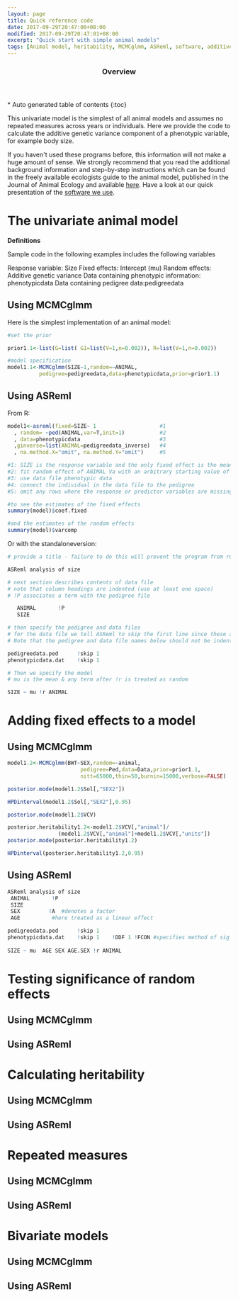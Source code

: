 ```yaml
---
layout: page
title: Quick reference code
date: 2017-09-29T20:47:00+08:00
modified: 2017-09-29T20:47:01+08:00
excerpt: "Quick start with simple animal models"
tags: [Animal model, heritability, MCMCglmm, ASReml, software, additive genetic variance]
---
```

<section id="table-of-contents" class="toc">
  <header>
    <h3>Overview</h3>
  </header>
<div id="drawer" markdown="1">
*  Auto generated table of contents
{:toc}
</div>
</section><!-- /#table-of-contents -->

This univariate model is the simplest of all animal models and assumes no repeated measures across years or individuals. Here we provide the code to calculate the additive genetic variance component of a phenotypic variable, for example body size.

If you haven't used these programs before, this information will not make a huge amount of sense. We strongly recommend that you read the additional background information and step-by-step instructions which can be found in the freely available ecologists guide to the animal model, published in the Journal of Animal Ecology and available [here](http://wildanimalmodels.org/tiki-index.php?page=The+ecologists+guide+to+the+animal+model).
Have a look at our quick presentation of the [software we use](/software/).

# The univariate animal model

**Definitions**

Sample code in the following examples includes the following variables

Response variable: Size
Fixed effects: Intercept (mu)
Random effects: Additive genetic variance
Data containing phenotypic information: phenotypicdata
Data containing pedigree data:pedigreedata

## Using MCMCglmm

Here is the simplest implementation of an animal model:

```r
#set the prior

prior1.1<-list(G=list( G1=list(V=1,n=0.002)), R=list(V=1,n=0.002))

#model specification
model1.1<-MCMCglmm(SIZE~1,random=~ANIMAL,
          pedigree=pedigreedata,data=phenotypicdata,prior=prior1.1)
```
## Using ASReml

From R:
```r
model1<-asreml(fixed=SIZE~ 1                    #1  
  , random= ~ped(ANIMAL,var=T,init=1)           #2  
  , data=phenotypicdata                         #3
  ,ginverse=list(ANIMAL=pedigreedata_inverse)   #4
  , na.method.X="omit", na.method.Y="omit")     #5

#1: SIZE is the response variable and the only fixed effect is the mean(denoted as1)
#2: fit random effect of ANIMAL Va with an arbitrary starting value of 1
#3: use data file phenotypic data
#4: connect the individual in the data file to the pedigree
#5: omit any rows where the response or predictor variables are missing

#to see the estimates of the fixed effects
summary(model)$coef.fixed

#and the estimates of the random effects
summary(model)$varcomp
```
Or with the standaloneversion:

```r
# provide a title - failure to do this will prevent the program from running properly

ASReml analysis of size  						 

# next section describes contents of data file
# note that column headings are indented (use at least one space)
# !P associates a term with the pedigree file

   ANIMAL       !P
   SIZE

# then specify the pedigree and data files
# for the data file we tell ASReml to skip the first line since these are headers not data
# Note that the pedigree and data file names below should not be indented

pedigreedata.ped      !skip 1   
phenotypicdata.dat    !skip 1    

# Then we specify the model
# mu is the mean & any term after !r is treated as random  

SIZE ~ mu !r ANIMAL
```

# Adding fixed effects to a model

## Using MCMCglmm

```r
model1.2<-MCMCglmm(BWT~SEX,random=~animal,
                       pedigree=Ped,data=Data,prior=prior1.1,
                       nitt=65000,thin=50,burnin=15000,verbose=FALSE)

posterior.mode(model1.2$Sol[,"SEX2"])

HPDinterval(model1.2$Sol[,"SEX2"],0.95)

posterior.mode(model1.2$VCV)

posterior.heritability1.2<-model1.2$VCV[,"animal"]/
                (model1.2$VCV[,"animal"]+model1.2$VCV[,"units"])
posterior.mode(posterior.heritability1.2)

HPDinterval(posterior.heritability1.2,0.95)
```

## Using ASReml

```r
ASReml analysis of size  
 ANIMAL       !P 
 SIZE
 SEX         !A  #denotes a factor
 AGE          #here treated as a linear effect

pedigreedata.ped      !skip 1   
phenotypicdata.dat    !skip 1    !DDF 1 !FCON #specifies method of sig testing
 
SIZE ~ mu  AGE SEX AGE.SEX !r ANIMAL
```

# Testing significance of random effects

## Using MCMCglmm

## Using ASReml

# Calculating heritability

## Using MCMCglmm

## Using ASReml

# Repeated measures

## Using MCMCglmm

## Using ASReml

# Bivariate models

## Using MCMCglmm

## Using ASReml

